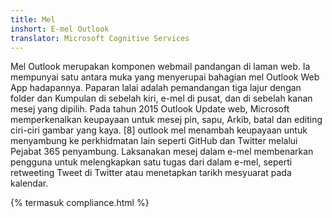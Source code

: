 ```yaml
---
title: Mel
inshort: E-mel Outlook
translator: Microsoft Cognitive Services
---
```


Mel Outlook merupakan komponen webmail pandangan di laman web. Ia mempunyai satu antara muka yang menyerupai bahagian mel Outlook Web App hadapannya. Paparan lalai adalah pemandangan tiga lajur dengan folder dan Kumpulan di sebelah kiri, e-mel di pusat, dan di sebelah kanan mesej yang dipilih. Pada tahun 2015 Outlook Update web, Microsoft memperkenalkan keupayaan untuk mesej pin, sapu, Arkib, batal dan editing ciri-ciri gambar yang kaya. [8] outlook mel menambah keupayaan untuk menyambung ke perkhidmatan lain seperti GitHub dan Twitter melalui Pejabat 365 penyambung. Laksanakan mesej dalam e-mel membenarkan pengguna untuk melengkapkan satu tugas dari dalam e-mel, seperti retweeting Tweet di Twitter atau menetapkan tarikh mesyuarat pada kalendar. 

{% termasuk compliance.html %}



